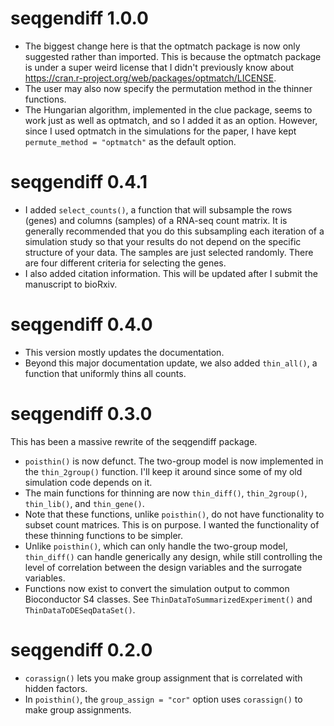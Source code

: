 # seqgendiff 1.0.0

- The biggest change here is that the optmatch package is now only
  suggested rather than imported. This is because the optmatch package
  is under a super weird license that I didn't previously know about
  <https://cran.r-project.org/web/packages/optmatch/LICENSE>.
- The user may also now specify the permutation method in the thinner
  functions.
- The Hungarian algorithm, implemented in the clue package, seems to
  work just as well as optmatch, and so I added it as an
  option. However, since I used optmatch in the simulations for the
  paper, I have kept `permute_method = "optmatch"` as the default
  option.

# seqgendiff 0.4.1

- I added `select_counts()`, a function that will subsample the rows (genes)
  and columns (samples) of a RNA-seq count matrix. It is generally
  recommended that you do this subsampling each iteration of a simulation
  study so that your results do not depend on the specific structure of
  your data. The samples are just selected randomly. There are four different
  criteria for selecting the genes.
- I also added citation information. This will be updated after I submit
  the manuscript to bioRxiv.

# seqgendiff 0.4.0

- This version mostly updates the documentation. 
- Beyond this major documentation update, we also added `thin_all()`, 
  a function that uniformly thins all counts.

# seqgendiff 0.3.0

This has been a massive rewrite of the seqgendiff package.

- `poisthin()` is now defunct. The two-group model is now implemented in
  the `thin_2group()` function. I'll keep it around since some of my old
  simulation code depends on it.
- The main functions for thinning are now `thin_diff()`, `thin_2group()`, 
  `thin_lib()`, and `thin_gene()`.
- Note that these functions, unlike `poisthin()`, do not have functionality to
  subset count matrices. This is on purpose. I wanted the functionality
  of these thinning functions to be simpler.
- Unlike `poisthin()`, which can only handle the two-group model, `thin_diff()`
  can handle generically any design, while still controlling the level of 
  correlation between the design variables and the surrogate variables.
- Functions now exist to convert the simulation output to common 
  Bioconductor S4 classes. See `ThinDataToSummarizedExperiment()` 
  and `ThinDataToDESeqDataSet()`.

# seqgendiff 0.2.0

* `corassign()` lets you make group assignment that is correlated with hidden factors.
* In `poisthin()`, the `group_assign = "cor"` option uses `corassign()` to make group assignments.
